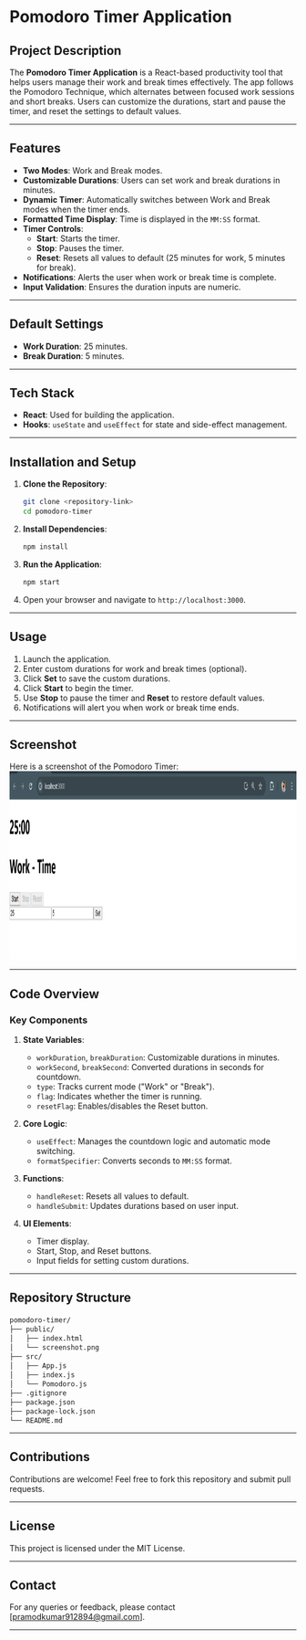 # Pomodoro Timer Application

## Project Description
The **Pomodoro Timer Application** is a React-based productivity tool that helps users manage their work and break times effectively. The app follows the Pomodoro Technique, which alternates between focused work sessions and short breaks. Users can customize the durations, start and pause the timer, and reset the settings to default values.

---

## Features

- **Two Modes**: Work and Break modes.
- **Customizable Durations**: Users can set work and break durations in minutes.
- **Dynamic Timer**: Automatically switches between Work and Break modes when the timer ends.
- **Formatted Time Display**: Time is displayed in the `MM:SS` format.
- **Timer Controls**:
  - **Start**: Starts the timer.
  - **Stop**: Pauses the timer.
  - **Reset**: Resets all values to default (25 minutes for work, 5 minutes for break).
- **Notifications**: Alerts the user when work or break time is complete.
- **Input Validation**: Ensures the duration inputs are numeric.

---

## Default Settings

- **Work Duration**: 25 minutes.
- **Break Duration**: 5 minutes.

---

## Tech Stack

- **React**: Used for building the application.
- **Hooks**: `useState` and `useEffect` for state and side-effect management.

---

## Installation and Setup

1. **Clone the Repository**:
   ```bash
   git clone <repository-link>
   cd pomodoro-timer
   ```

2. **Install Dependencies**:
   ```bash
   npm install
   ```

3. **Run the Application**:
   ```bash
   npm start
   ```

4. Open your browser and navigate to `http://localhost:3000`.

---

## Usage

1. Launch the application.
2. Enter custom durations for work and break times (optional).
3. Click **Set** to save the custom durations.
4. Click **Start** to begin the timer.
5. Use **Stop** to pause the timer and **Reset** to restore default values.
6. Notifications will alert you when work or break time ends.

---

## Screenshot
Here is a screenshot of the Pomodoro Timer: <br>
<img src="./image/screenshot.png" alt="Pomodoro Timer Screenshot" height="330">

---

## Code Overview

### Key Components

1. **State Variables**:
   - `workDuration`, `breakDuration`: Customizable durations in minutes.
   - `workSecond`, `breakSecond`: Converted durations in seconds for countdown.
   - `type`: Tracks current mode ("Work" or "Break").
   - `flag`: Indicates whether the timer is running.
   - `resetFlag`: Enables/disables the Reset button.

2. **Core Logic**:
   - `useEffect`: Manages the countdown logic and automatic mode switching.
   - `formatSpecifier`: Converts seconds to `MM:SS` format.

3. **Functions**:
   - `handleReset`: Resets all values to default.
   - `handleSubmit`: Updates durations based on user input.

4. **UI Elements**:
   - Timer display.
   - Start, Stop, and Reset buttons.
   - Input fields for setting custom durations.

---

## Repository Structure

```plaintext
pomodoro-timer/
├── public/
│   ├── index.html
│   └── screenshot.png
├── src/
│   ├── App.js
│   ├── index.js
│   └── Pomodoro.js
├── .gitignore
├── package.json
├── package-lock.json
└── README.md
```

---

## Contributions

Contributions are welcome! Feel free to fork this repository and submit pull requests.

---

## License

This project is licensed under the MIT License.

---

## Contact

For any queries or feedback, please contact [pramodkumar912894@gmail.com].

---



